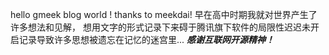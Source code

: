 hello gmeek blog world !
thanks to meekdai!
早在高中时期我就对世界产生了许多想法和见解，
想用文字的形式记录下来碍于腾讯旗下软件的局限性迟迟未开启记录导致许多思想被遗忘在记忆的迷宫里...
_**感谢互联网开源精神！**_
